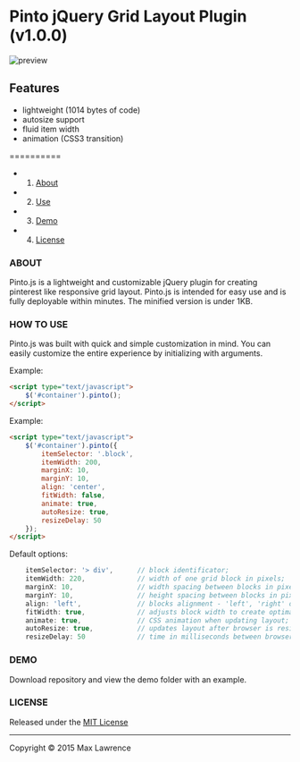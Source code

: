 # Pinto jQuery Grid Layout Plugin (v1.0.0)

![preview](https://raw.github.com/maxlawrence/pinto/master/screenshot.png)

## Features
* lightweight (1014 bytes of code)
* autosize support
* fluid item width
* animation (CSS3 transition)

==========

* 1. [About](#about)
* 2. [Use](#how-to-use)
* 3. [Demo](#demo)
* 4. [License](#license)

### ABOUT

Pinto.js is a lightweight and customizable jQuery plugin for creating pinterest like responsive grid layout.
Pinto.js is intended for easy use and is fully deployable within minutes. The minified version is under 1KB.

### HOW TO USE

Pinto.js was built with quick and simple customization in mind. You can easily customize the entire experience by initializing with arguments. 

Example:
```html
<script type="text/javascript">
    $('#container').pinto();
</script>
```

Example:
```html
<script type="text/javascript">
    $('#container').pinto({
        itemSelector: '.block',
        itemWidth: 200,			
        marginX: 10,				
        marginY: 10, 				
        align: 'center',			    
        fitWidth: false,			    
        animate: true,				 
        autoResize: true,			
        resizeDelay: 50
    });
</script>
```

Default options:

```JavaScript
    itemSelector: '> div',		// block identificator;
    itemWidth: 220,				// width of one grid block in pixels;
	marginX: 10,				// width spacing between blocks in pixels;
    marginY: 10, 				// height spacing between blocks in pixels;
	align: 'left',			    // blocks alignment - 'left', 'right' or 'center';
	fitWidth: true,			    // adjusts block width to create optimal layout based on container size;
	animate: true,				// CSS animation when updating layout; 
	autoResize: true,			// updates layout after browser is resized;
	resizeDelay: 50				// time in milliseconds between browser resize and layout update;
```

### DEMO

Download repository and view the demo folder with an example.


### LICENSE

Released under the [MIT License](http://www.opensource.org/licenses/mit-license.php)

* * *

Copyright :copyright: 2015 Max Lawrence
